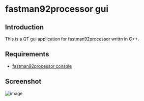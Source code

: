 # fastman92processor gui


## Introduction

This is a QT gui application for [fastman92processor](https://gtaforums.com/topic/857375-fastman92-processor/) writtn in C++.


## Requirements

- [fastman92processor console](https://gtaforums.com/topic/857375-fastman92-processor/) 


## Screenshot

![image](https://i.ibb.co/XXPjv5P/fastman92imgprocessorgui.png)
